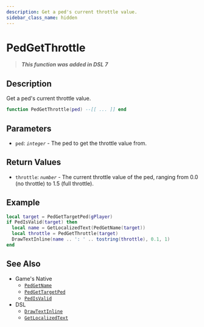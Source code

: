 ```yaml
---
description: Get a ped's current throttle value.
sidebar_class_name: hidden
---
```


# PedGetThrottle

> **_This function was added in DSL 7_**

## Description

Get a ped's current throttle value.

```lua
function PedGetThrottle(ped) --[[ ... ]] end
```

## Parameters

- `ped`: _`integer`_ - The ped to get the throttle value from.

## Return Values

- `throttle`: _`number`_ - The current throttle value of the ped, ranging from 0.0 (no throttle) to 1.5 (full throttle).

## Example

```lua
local target = PedGetTargetPed(gPlayer)
if PedIsValid(target) then
  local name = GetLocalizedText(PedGetName(target))
  local throttle = PedGetThrottle(target)
  DrawTextInline(name .. ': ' .. tostring(throttle), 0.1, 1)
end
```

## See Also

- Game's Native
  - [`PedGetName`](/docs/game-reference/global-functions/PedGetName)
  - [`PedGetTargetPed`](/docs/game-reference/global-functions/PedGetTargetPed)
  - [`PedIsValid`](/docs/game-reference/global-functions/PedIsValid)
- DSL
  - [`DrawTextInline`](/docs/dsl-reference/global-functions/DrawTextInline)
  - [`GetLocalizedText`](/docs/dsl-reference/global-functions/GetLocalizedText)
